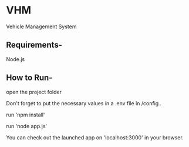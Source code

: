 # VHM
Vehicle Management System

## Requirements- 
Node.js

## How to Run-
open the project folder

Don't forget to put the necessary values in a .env file in /config . 


run 'npm install'


run 'node app.js'


You can check out the launched app on 'localhost:3000' in your browser.

